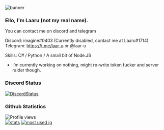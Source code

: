 ![banner](https://raw.githubusercontent.com/stop-bark/stop-bark/master/banner4.png)

### Ello, I'm Laaru (not my real name).

You can contact me on discord and telegram  

Discord: imagine#0403 (Currently disabled, contact me at Laaru#1714)  
Telegram: https://t.me/laar-u or @laar-u  

Skills: C# / Python / A small bit of Node.JS  

- I’m currently working on nothing, might re-write token fucker and server raider though.

### Discord Status
[![DiscordStatus](https://discord.c99.nl/widget/theme-4/739824148267925565.png)](https://discord.c99.nl/)

### Github Statistics
![Profile views](https://gpvc.arturio.dev/Laar-u) <br> [![stats](https://github-readme-stats.vercel.app/api?username=Laar-u&show_icons=true&theme=synthwave)](https://github.com/anuraghazra/github-readme-stats) [![most used ig](https://github-readme-stats.vercel.app/api/top-langs/?username=Laar-u&layout=compact&theme=synthwave&show_icons=true&langs_count=10)]((https://github.com/anuraghazra/github-readme-stats))
